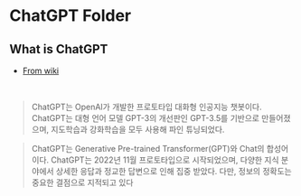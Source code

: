# ChatGPT Folder

## What is ChatGPT

- [From wiki](https://ko.wikipedia.org/wiki/ChatGPT)


<br>


> ChatGPT는 OpenAI가 개발한 프로토타입 대화형 인공지능 챗봇이다. ChatGPT는 대형 언어 모델 GPT-3의 개선판인 GPT-3.5를 기반으로 만들어졌으며, 지도학습과 강화학습을 모두 사용해 파인 튜닝되었다.

> ChatGPT는 Generative Pre-trained Transformer(GPT)와 Chat의 합성어이다. ChatGPT는 2022년 11월 프로토타입으로 시작되었으며, 다양한 지식 분야에서 상세한 응답과 정교한 답변으로 인해 집중 받았다. 다만, 정보의 정확도는 중요한 결점으로 지적되고 있다
